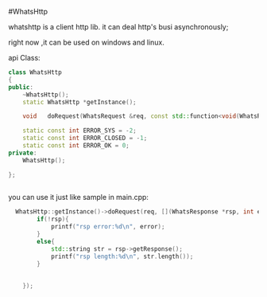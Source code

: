 #WhatsHttp

whatshttp is a client http lib.
it can deal http's busi asynchronously;

right now ,it can be used on windows and linux.

api Class:

```c++
class WhatsHttp
{
public:
    ~WhatsHttp();
    static WhatsHttp *getInstance();

    void   doRequest(WhatsRequest &req, const std::function<void(WhatsResponse *rsp, int error)> &rspFunc);

    static const int ERROR_SYS = -2;
    static const int ERROR_CLOSED = -1;
    static const int ERROR_OK = 0;
private:
    WhatsHttp();

};
  
```
you can use it just like sample in main.cpp:

```c++
  WhatsHttp::getInstance()->doRequest(req, [](WhatsResponse *rsp, int error) {
        if(!rsp){
            printf("rsp error:%d\n", error);
        }
        else{
            std::string str = rsp->getResponse();
            printf("rsp length:%d\n", str.length());
        }
         
           
    });
    
```

